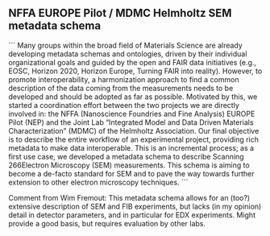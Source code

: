 ## NFFA EUROPE Pilot / MDMC Helmholtz SEM metadata schema

´´´
Many groups within the broad field of Materials Science are already developing metadata schemas and ontologies, driven by their individual organizational
goals and guided by the open and FAIR data initiatives (e.g., EOSC, Horizon 2020, Horizon Europe, Turning FAIR into reality). However,
to promote interoperability, a harmonization approach to find a common description of the data coming from the measurements needs to be developed and
should be adopted as far as possible.
Motivated by this, we started a coordination effort between the two projects
we are directly involved in: the NFFA (Nanoscience Foundries and Fine Analysis)
EUROPE Pilot (NEP) and the Joint Lab “Integrated Model and Data
Driven Materials Characterization” (MDMC) of the Helmholtz Association.
Our final objective is to describe the entire workflow of an experimental project,
providing rich metadata to make data interoperable. This is an incremental
process; as a first use case, we developed a metadata schema to describe Scanning
266Electron Microscopy (SEM) measurements. This schema is aiming to become a
de-facto standard for SEM and to pave the way towards further extension to
other electron microscopy techniques.
´´´

Comment from Wim Fremout:
This metadata schema allows for an (too?) extensive description of SEM and FIB experiments, but lacks (in my opinion) detail in detector parameters, and in particular for EDX experiments. Might provide a good basis, but requires evaluation by other labs.